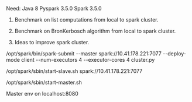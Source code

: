 Need:
Java 8
Pyspark 3.5.0
Spark 3.5.0


1) Benchmark on list computations from local to spark cluster.

2) Benchmark on BronKerbosch algorithm from local to spark cluster.

3) Ideas to improve spark cluster.

/opt/spark/bin/spark-submit --master spark://10.41.178.221:7077 --deploy-mode client --num-executors 4 --executor-cores 4 cluster.py

/opt/spark/sbin/start-slave.sh spark://10.41.178.221:7077

/opt/spark/sbin/start-master.sh

Master env on localhost:8080
